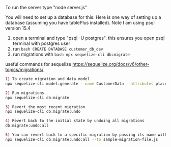 To run the server type "node server.js"

You will need to set up a database for this. Here is one way of setting up a database (assuming you have tablePlus installed). Note I am using psql version 15.4

1) open a terminal and type "psql -U postgres". this ensures you open psql terminal with postgres user
2) run ```bash CREATE DATABASE customer_db_dev ```
3) run migrations with ```bash npx sequelize-cli db:migrate ```


useful commands for sequelize https://sequelize.org/docs/v6/other-topics/migrations/
```bash
1) To create migration and data model
npx sequelize-cli model:generate --name CustomerData --attributes placeHolder:string

2) Run migrations
npx sequelize-cli db:migrate

3) Revert the most recent migration
npx sequelize-cli db:migrate:undo

4) Revert back to the initial state by undoing all migrations
db:migrate:undo:all

5) You can revert back to a specific migration by passing its name with the --to option.
npx sequelize-cli db:migrate:undo:all --to sample-migration-file.js
```
